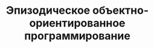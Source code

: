 ---
title: '10. Эпизодическое объектно-ориентированное программирование'
metaDescription: 'Учебник'
metaTitle: 'Учебник'
---